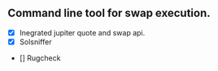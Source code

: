 ## Command line tool for swap execution.

- [x] Inegrated jupiter quote and swap api.
- [x] Solsniffer
- [] Rugcheck
